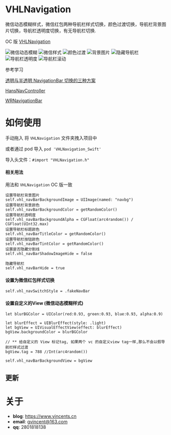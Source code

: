 # VHLNavigation

微信动态模糊样式，微信红包两种导航栏样式切换，颜色过渡切换，导航栏背景图片切换，导航栏透明度切换，有无导航栏切换.

OC 版 [VHLNavigation](https://github.com/huanglins/VHLNavigation)

![微信动态模糊](https://github.com/huanglins/VHLNavigation_Swift/raw/master/screenshots/自定义View.gif)
![微信样式](https://github.com/huanglins/VHLNavigation_Swift/raw/master/screenshots/微信样式.gif)
![颜色过渡](https://github.com/huanglins/VHLNavigation_Swift/raw/master/screenshots/颜色过渡.gif)
![背景图片](https://github.com/huanglins/VHLNavigation_Swift/raw/master/screenshots/背景图片.gif)
![隐藏导航栏](https://github.com/huanglins/VHLNavigation_Swift/raw/master/screenshots/隐藏导航栏.gif)
![导航栏透明度](https://github.com/huanglins/VHLNavigation_Swift/raw/master/screenshots/透明度.gif)
![导航栏滚动](https://github.com/huanglins/VHLNavigation_Swift/raw/master/screenshots/导航栏滚动.gif)

参考学习 

[透明与半透明 NavigationBar 切换的三种方案](http://www.jianshu.com/p/e3ca1b7b6cec)

[HansNavController](https://github.com/CrazyGitter/HansNavController)

[WRNavigationBar](https://github.com/wangrui460/WRNavigationBar)

# 如何使用
手动拖入 将 `VHLNavigation` 文件夹拽入项目中

或者通过 pod 导入 `pod 'VHLNavigation_Swift'`

导入头文件：`#import "VHLNavigation.h"`


#### 相关用法
用法和 `VHLNavigation` OC 版一致

```
设置导航栏背景图片
self.vhl_navBarBackgroundImage = UIImage(named: "navbg")
设置导航栏背景颜色
self.vhl_navBarBackgroundColor = getRandomColor()
设置导航栏透明度
self.vhl_navBarBackgroundAlpha = CGFloat(arc4random()) / CGFloat(UInt32.max)
设置导航栏标题颜色
self.vhl_navBarTitleColor = getRandomColor()
设置导航栏按钮颜色
self.vhl_navBarTintColor = getRandomColor()
设置是否隐藏分割线
self.vhl_navBarShadowImageHide = false

隐藏导航栏
self.vhl_navBarHide = true
```
#### 设置为微信红包样式切换
```
self.vhl_navSwitchStyle = .fakeNavBar
```

#### 设置自定义的View (微信动态模糊样式)
```
let blurBGColor = UIColor(red:0.93, green:0.93, blue:0.93, alpha:0.9)

let blurEffect = UIBlurEffect(style: .light)
let bgView = UIVisualEffectView(effect: blurEffect)
bgView.backgroundColor = blurBGColor

// ** 给自定义的 View 标记tag, 如果两个 vc 的自定义view tag一样,那么不会以假导航栏样式过渡
bgView.tag = 788 //Int(arc4random())

self.vhl_navBarBackgroundView = bgView
```

## 更新


# 关于
- **blog**: https://www.vincents.cn
- **email**: gvincent@163.com
- **qq**: 2801818138


